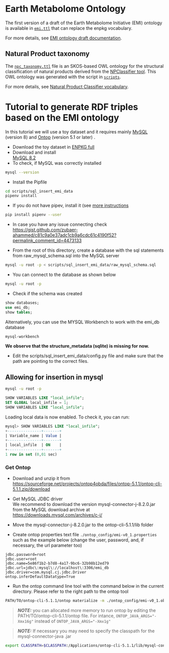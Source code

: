 # Earth Metabolome Ontology
The first version of a draft of the Earth Metabolome Initiative (EMI) ontology is available in [`emi.ttl`](emi.ttl) that can replace the enpkg vocabulary. 

For more details, see [EMI ontology draft documentation](http://www.dbgi.org/earth_metabolome_ontology/).


## Natural Product taxonomy
The [`npc_taxonomy.ttl`](npc_taxonomy.ttl) file is an SKOS-based OWL ontology for the structural classification of natural products derived from the [NPClassifier tool](https://pubs.acs.org/doi/10.1021/acs.jnatprod.1c00399). This OWL ontology was generated with the script in [`scripts`](scripts/natural_product_taxonomy).

For more details, see [Natural Product Classifier vocabulary](http://www.dbgi.org/earth_metabolome_ontology/docs-npc/index-en.html).

# Tutorial to generate RDF triples based on the EMI ontology

In this tutorial we will use a toy dataset and it requires mainly [MySQL](https://mysql.com) (version 8) and [Ontop](https://ontop-vkg.org) (version 5.1 or later) .

- Download the toy dataset in [ENPKG full](https://github.com/enpkg/enpkg_full)
- Download and install  
[MySQL 8.2](https://downloads.mysql.com/archives/community/) 
- To check, if MySQL was correctly installed 
```bash
mysql --version
```
- Install the Pipfile
```bash
cd scripts/sql_insert_emi_data
pipenv install
```
- If you do not have pipev, install it (see [more instructions](https://pipenv.pypa.io/en/latest/installation.html)
```bash
pip install pipenv --user
```
- In case you have any issue connecting check https://gist.github.com/zubaer-ahammed/c81c9a0e37adc1cb9a6cdc61c4190f52?permalink_comment_id=4473133

- From the root of this directory, create a database with the sql statements from raw_mysql_schema.sql into the MySQL server
```bash
mysql -u root -p < scripts/sql_insert_emi_data/raw_mysql_schema.sql
````
- You can connect to the database as shown below 
    
```bash
mysql -u root -p
```
- Check if the schema was created

```sql
show databases;
use emi_db;
show tables;
```
Alternatively, you can use the MYSQL Workbench to work with the emi_db database

```bash
mysql-workbench
```

**We observe that the structure_metadata (sqlite) is missing for now.**

- Edit the scripts/sql_insert_emi_data/config.py file and make sure that the path are pointing to the correct files.

## Allowing for insertion in mysql

```bash
mysql -u root -p
```

```sql
SHOW VARIABLES LIKE "local_infile";
SET GLOBAL local_infile = 1;
SHOW VARIABLES LIKE "local_infile";
```
Loading local data is now enabled. To check it, you can run:
```sql
mysql> SHOW VARIABLES LIKE "local_infile";
+---------------+-------+
| Variable_name | Value |
+---------------+-------+
| local_infile  | ON    |
+---------------+-------+
1 row in set (0,01 sec)
```

### Get Ontop

- Download and unzip it from https://sourceforge.net/projects/ontop4obda/files/ontop-5.1.1/ontop-cli-5.1.1.zip/download

- Get MySQL JDBC driver  
We recommend to download the version mysql-connector-j-8.2.0.jar from the MySQL download archive at
https://downloads.mysql.com/archives/c-j/

- Move the mysql-connector-j-8.2.0.jar to the ontop-cli-5.1.1/lib folder
- Create ontop properties text file `./ontop_config/emi-v0_1.properties` such as the example below (change the user, password, and, if necessary, the url parameter too)

```
jdbc.password=root
jdbc.user=root
jdbc.name=5e86f1b2-b7d8-4a17-9bc6-32b98b12ed79
jdbc.url=jdbc\:mysql\://localhost\:3306/emi_db
jdbc.driver=com.mysql.cj.jdbc.Driver
ontop.inferDefaultDatatype=True
```

- Run the ontop command line tool with the command below in the current directory. Please refer to the right path to the ontop tool 
```bash
PATH/TO/ontop-cli-5.1.1/ontop materialize -m ./ontop_config/emi-v0_1.obda -t ./ontop_config/emi-v0_1.ttl -p ./ontop_config/emi-v0_1.properties -f turtle --enable-annotations  --separate-files -o ./data/ontop
```
> **_NOTE:_**  you can allocated more memory to run ontop by editing the PATH/TO/ontop-cli-5.1.1/ontop file. For intance, `ONTOP_JAVA_ARGS="-Xmx16g"` instead of `ONTOP_JAVA_ARGS="-Xmx1g"`

> **_NOTE:_** If necessary you may need to specify the classpath for the mysql-connector-java .jar
```bash
export CLASSPATH=$CLASSPATH:/Applications/ontop-cli-5.1.1/lib/mysql-connector-java-8.2.0.jar
```




